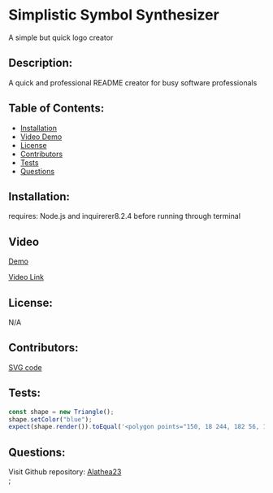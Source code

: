# Simplistic Symbol Synthesizer
 A simple but quick logo creator

## Description:
  
A quick and professional README creator for busy software professionals

  ## Table of Contents:
  * [Installation](#installation)
  * [Video Demo](#video)
  * [License](#license)
  * [Contributors](#contributors)
  * [Tests](#tests)
  * [Questions](#questions)
  
## Installation:

requires: Node.js and inquirerer8.2.4 before running through terminal

## Video

[Demo](./)

[Video Link]()

## License:

N/A

## Contributors:

[SVG code](https://blog.hubspot.com/website/what-is-an-svg-file)


## Tests:

```js
const shape = new Triangle();
shape.setColor("blue");
expect(shape.render()).toEqual('<polygon points="150, 18 244, 182 56, 182" fill="blue" />');
```

## Questions:

Visit Github repository: [Alathea23](https://github.com/alathea23/Rapid-READme-Renderer.git)  
;